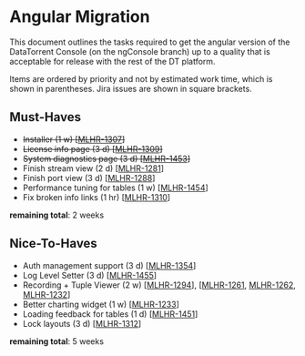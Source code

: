 Angular Migration
=================

This document outlines the tasks required to get the angular version of the DataTorrent Console (on the ngConsole branch) up to a quality that is acceptable for release with the rest of the DT platform.

Items are ordered by priority and not by estimated work time, which is shown in parentheses.
Jira issues are shown in square brackets.

Must-Haves
----------
- ~~Installer (1 w) [[MLHR-1307](https://malhar.atlassian.net/browse/MLHR-1307)]~~
- ~~License info page (3 d) [[MLHR-1309](https://malhar.atlassian.net/browse/MLHR-1309)]~~
- ~~System diagnostics page (3 d) [[MLHR-1453](https://malhar.atlassian.net/browse/MLHR-1453)]~~
- Finish stream view (2 d) [[MLHR-1281](https://malhar.atlassian.net/browse/MLHR-1281)]
- Finish port view (3 d) [[MLHR-1288](https://malhar.atlassian.net/browse/MLHR-1288)]
- Performance tuning for tables (1 w) [[MLHR-1454](https://malhar.atlassian.net/browse/MLHR-1454)]
- Fix broken info links (1 hr) [[MLHR-1310](https://malhar.atlassian.net/browse/MLHR-1310)]

**remaining total**: 2 weeks

Nice-To-Haves
-------------
- Auth management support (3 d) [[MLHR-1354](https://malhar.atlassian.net/browse/MLHR-1354)]
- Log Level Setter (3 d) [[MLHR-1455](https://malhar.atlassian.net/browse/MLHR-1455)]
- Recording + Tuple Viewer (2 w) [[MLHR-1294](https://malhar.atlassian.net/browse/MLHR-1294)], [[MLHR-1261](https://malhar.atlassian.net/browse/MLHR-1261), [MLHR-1262](https://malhar.atlassian.net/browse/MLHR-1262), [MLHR-1232](https://malhar.atlassian.net/browse/MLHR-1232)]
- Better charting widget (1 w) [[MLHR-1233](https://malhar.atlassian.net/browse/MLHR-1233)]
- Loading feedback for tables (1 d) [[MLHR-1451](https://malhar.atlassian.net/browse/MLHR-1451)]
- Lock layouts (3 d) [[MLHR-1312](https://malhar.atlassian.net/browse/MLHR-1312)]

**remaining total**: 5 weeks
